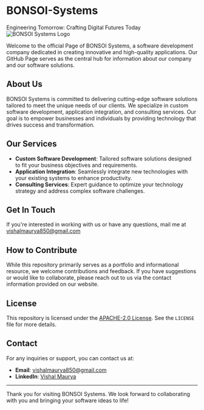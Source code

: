 # BONSOI-Systems
Engineering Tomorrow: Crafting Digital Futures Today
![BONSOI Systems Logo](<img src="IMG/Borcelle.png" height="100" width="100">)

Welcome to the official Page of BONSOI Systems, a software development company dedicated in creating innovative and high-quality applications. Our GitHub Page serves as the central hub for information about our company and our software solutions.

## About Us

BONSOI Systems is committed to delivering cutting-edge software solutions tailored to meet the unique needs of our clients. We specialize in custom software development, application integration, and consulting services. Our goal is to empower businesses and individuals by providing technology that drives success and transformation.

## Our Services

- **Custom Software Development**: Tailored software solutions designed to fit your business objectives and requirements.
- **Application Integration**: Seamlessly integrate new technologies with your existing systems to enhance productivity.
- **Consulting Services**: Expert guidance to optimize your technology strategy and address complex software challenges.

## Get In Touch

If you're interested in working with us or have any questions, mail me at vishalmaurya850@gmail.com

## How to Contribute

While this repository primarily serves as a portfolio and informational resource, we welcome contributions and feedback. If you have suggestions or would like to collaborate, please reach out to us via the contact information provided on our website.

## License

This repository is licensed under the [APACHE-2.0 License](LICENSE). See the `LICENSE` file for more details.

## Contact

For any inquiries or support, you can contact us at:

- **Email**: vishalmaurya850@gmail.com
- **LinkedIn**: [Vishal Maurya](https://www.linkedin.com/in/vishal-maurya-a0530618b)

---

Thank you for visiting BONSOI Systems. We look forward to collaborating with you and bringing your software ideas to life!
